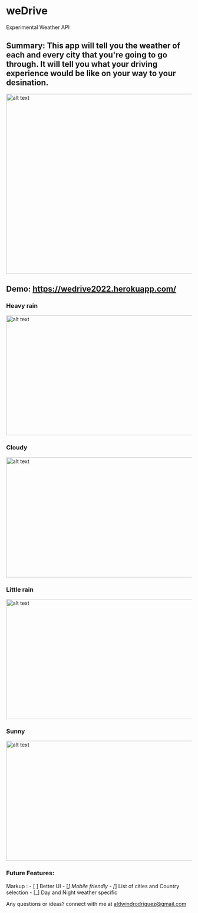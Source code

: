 # weDrive
Experimental Weather API    

## Summary: This app will tell you the weather of each and every city that you're going to go through. It will tell you what your driving experience would be like on your way to your desination.  
<img src="screenshots/main.gif" alt="alt text" width="919" height="487">    

## Demo: https://wedrive2022.herokuapp.com/
### Heavy rain
<img src="screenshots/heavy-rain.gif" alt="alt text" width="612" height="325">

### Cloudy
<img src="screenshots/cloudy.gif" alt="alt text" width="612" height="325">

### Little rain
<img src="screenshots/lil-rain.gif" alt="alt text" width="612" height="325">

### Sunny 
<img src="screenshots/main.gif" alt="alt text" width="612" height="325">


### Future Features:
 Markup : - [ ] Better UI
          - [_] Mobile friendly
          - [_] List of cities and Country selection
          - [_] Day and Night weather specific 


Any questions or ideas? connect with me at aldwindrodriguez@gmail.com
